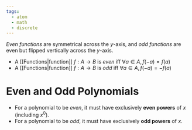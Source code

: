 ```yaml
---
tags:
  - atom
  - math
  - discrete
---
```

*Even functions* are symmetrical across the $y$-axis, and *odd functions* are even but flipped vertically across the $y$-axis. 
- A [[Functions|function]] $f:A\to B$ is *even* iff $\forall a\in A,f(-a) = f(a)$
- A [[Functions|function]] $f:A\to B$ is *odd* iff $\forall a\in A,f(-a) = -f(a)$

# Even and Odd Polynomials
- For a polynomial to be *even*, it must have exclusively **even powers** of $x$ (including $x^0$).
- For a polynomial to be *odd*, it must have exclusively **odd powers** of $x$.